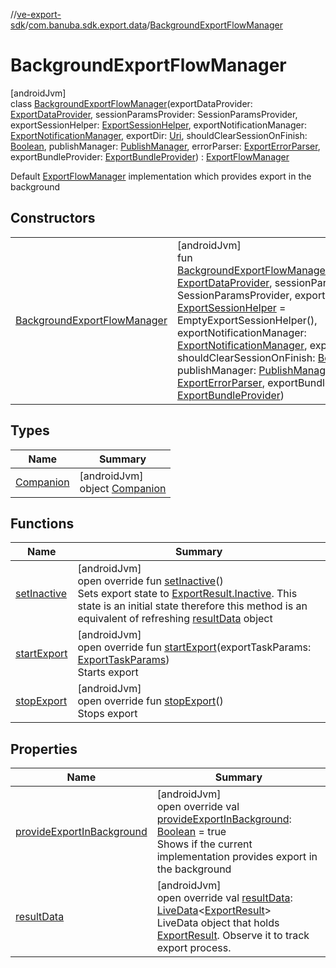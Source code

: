 //[ve-export-sdk](../../../index.md)/[com.banuba.sdk.export.data](../index.md)/[BackgroundExportFlowManager](index.md)

# BackgroundExportFlowManager

[androidJvm]\
class [BackgroundExportFlowManager](index.md)(exportDataProvider: [ExportDataProvider](../../com.banuba.sdk.export.internal/-export-data-provider/index.md), sessionParamsProvider: SessionParamsProvider, exportSessionHelper: [ExportSessionHelper](../-export-session-helper/index.md), exportNotificationManager: [ExportNotificationManager](../-export-notification-manager/index.md), exportDir: [Uri](https://developer.android.com/reference/kotlin/android/net/Uri.html), shouldClearSessionOnFinish: [Boolean](https://kotlinlang.org/api/latest/jvm/stdlib/kotlin/-boolean/index.html), publishManager: [PublishManager](../-publish-manager/index.md), errorParser: [ExportErrorParser](../-export-error-parser/index.md), exportBundleProvider: [ExportBundleProvider](../-export-bundle-provider/index.md)) : [ExportFlowManager](../-export-flow-manager/index.md)

Default [ExportFlowManager](../-export-flow-manager/index.md) implementation which provides export in the background

## Constructors

| | |
|---|---|
| [BackgroundExportFlowManager](-background-export-flow-manager.md) | [androidJvm]<br>fun [BackgroundExportFlowManager](-background-export-flow-manager.md)(exportDataProvider: [ExportDataProvider](../../com.banuba.sdk.export.internal/-export-data-provider/index.md), sessionParamsProvider: SessionParamsProvider, exportSessionHelper: [ExportSessionHelper](../-export-session-helper/index.md) = EmptyExportSessionHelper(), exportNotificationManager: [ExportNotificationManager](../-export-notification-manager/index.md), exportDir: [Uri](https://developer.android.com/reference/kotlin/android/net/Uri.html), shouldClearSessionOnFinish: [Boolean](https://kotlinlang.org/api/latest/jvm/stdlib/kotlin/-boolean/index.html) = false, publishManager: [PublishManager](../-publish-manager/index.md), errorParser: [ExportErrorParser](../-export-error-parser/index.md), exportBundleProvider: [ExportBundleProvider](../-export-bundle-provider/index.md)) |

## Types

| Name | Summary |
|---|---|
| [Companion](-companion/index.md) | [androidJvm]<br>object [Companion](-companion/index.md) |

## Functions

| Name | Summary |
|---|---|
| [setInactive](set-inactive.md) | [androidJvm]<br>open override fun [setInactive](set-inactive.md)()<br>Sets export state to [ExportResult.Inactive](../-export-result/-inactive/index.md). This state is an initial state therefore this method is an equivalent of refreshing [resultData](result-data.md) object |
| [startExport](start-export.md) | [androidJvm]<br>open override fun [startExport](start-export.md)(exportTaskParams: [ExportTaskParams](../-export-task-params/index.md))<br>Starts export |
| [stopExport](stop-export.md) | [androidJvm]<br>open override fun [stopExport](stop-export.md)()<br>Stops export |

## Properties

| Name | Summary |
|---|---|
| [provideExportInBackground](provide-export-in-background.md) | [androidJvm]<br>open override val [provideExportInBackground](provide-export-in-background.md): [Boolean](https://kotlinlang.org/api/latest/jvm/stdlib/kotlin/-boolean/index.html) = true<br>Shows if the current implementation provides export in the background |
| [resultData](result-data.md) | [androidJvm]<br>open override val [resultData](result-data.md): [LiveData](https://developer.android.com/reference/kotlin/androidx/lifecycle/LiveData.html)&lt;[ExportResult](../-export-result/index.md)&gt;<br>LiveData object that holds [ExportResult](../-export-result/index.md). Observe it to track export process. |
